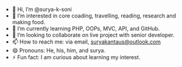 - 👋 Hi, I’m @surya-k-soni
- 👀 I’m interested in core coading, travelling, reading, research and making food.
- 🌱 I’m currently learning PHP, OOPs, MVC, API, and GitHub.
- 💞️ I’m looking to collaborate on live project with senior developer.
- 📫 How to reach me: via email, suryakantaus@outlook.com
- 😄 Pronouns: He, his, him, and surya.
- ⚡ Fun fact: I am curious about learning my interest.

<!---
surya-k-soni/surya-k-soni is a ✨ special ✨ repository because its `README.md` (this file) appears on your GitHub profile.
You can click the Preview link to take a look at your changes.
--->
